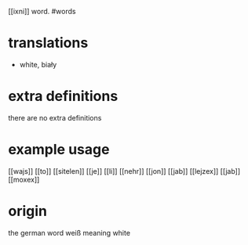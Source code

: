 [[ixni]] word.
#words
# translations
- white, biały
# extra definitions
there are no extra definitions
# example usage
[[wajs]] [[to]] [[sitelen]] [[je]] [[li]] [[nehr]] [[jon]] [[jab]] [[lejzex]] [[jab]] [[moxex]]
# origin
the german word weiß meaning white